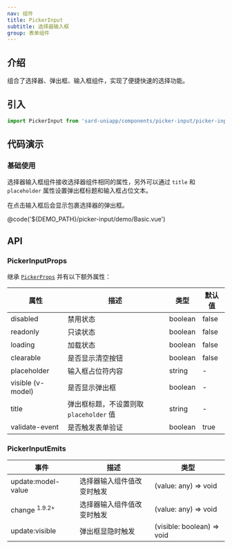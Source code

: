 ```yaml
---
nav: 组件
title: PickerInput
subtitle: 选择器输入框
group: 表单组件
---
```


## 介绍

组合了选择器、弹出框、输入框组件，实现了便捷快速的选择功能。

## 引入

```ts
import PickerInput from 'sard-uniapp/components/picker-input/picker-input.vue'
```

## 代码演示

### 基础使用

选择器输入框组件接收选择器组件相同的属性，另外可以通过 `title` 和 `placeholder` 属性设置弹出框标题和输入框占位文本。

在点击输入框后会显示包裹选择器的弹出框。

@code('${DEMO_PATH}/picker-input/demo/Basic.vue')

## API

### PickerInputProps

继承 [`PickerProps`](./#/components/picker#PickerProps) 并有以下额外属性：

| 属性              | 描述                                    | 类型    | 默认值 |
| ----------------- | --------------------------------------- | ------- | ------ |
| disabled          | 禁用状态                                | boolean | false  |
| readonly          | 只读状态                                | boolean | false  |
| loading           | 加载状态                                | boolean | false  |
| clearable         | 是否显示清空按钮                        | boolean | false  |
| placeholder       | 输入框占位符内容                        | string  | -      |
| visible (v-model) | 是否显示弹出框                          | boolean | -      |
| title             | 弹出框标题，不设置则取 `placeholder` 值 | string  | -      |
| validate-event    | 是否触发表单验证                        | boolean | true   |

### PickerInputEmits

| 事件                     | 描述                       | 类型                       |
| ------------------------ | -------------------------- | -------------------------- |
| update:model-value       | 选择器输入组件值改变时触发 | (value: any) => void       |
| change <sup>1.9.2+</sup> | 选择器输入组件值改变时触发 | (value: any) => void       |
| update:visible           | 弹出框显隐时触发           | (visible: boolean) => void |
